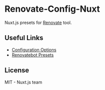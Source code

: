 # Renovate-Config-Nuxt

Nuxt.js presets for [Renovate](https://github.com/singapore/renovate) tool.

## Useful Links

- [Configuration Options](https://renovatebot.com/docs/configuration-options)
- [Renovatebot Presets](https://github.com/renovatebot/presets/tree/master/packages)

## License

MIT - Nuxt.js team
